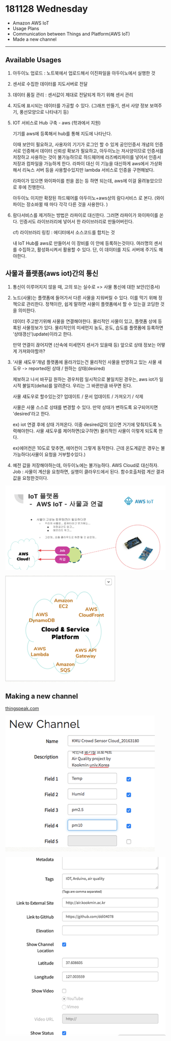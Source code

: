181128 Wednesday 
===================

- Amazon AWS IoT
- Usage Plans
- Communication between Things and Platform(AWS IoT)
- Made a new channel 
----------



 



Available Usages
-------------------


1. 아두이노 업로드 : 노트북에서 업로드해서 이진파일을 아두이노에서 실행한 것

2. 센서로 수집한 데이터를 지도서버로 전달

3. 데이터 품질 관리 : 센서값이 제대로 전달되게 하기 위해 센서 관리

4. 지도에 표시되는 데이터를 가공할 수 있다. (그래프 만들기, 센서 사양 정보 보여주기, 풍선모양으로 나타내기 등)

5. IOT 서비스로 Hub 구축 - aws (학과에서 지원)

    기기를 aws에 등록해서 hub를 통해 지도에 나타난다.

    이때 보안이 필요하고, 사용자의 기기가 로그인 할 수 있게 공인인증서 개념의 인증서로 인증해서 데이터 신뢰성 확보가 필요하고, 아두이노는 저사양이므로 인증서를 저장하고 사용하는 것이 불가능하므로 하드웨어에 라즈베리파이를 넣어서 인증서 저장과 컴파일을 가능하게 한다. 라파이 대신 이 기능을 대신하게 aws에서 가상화해서 리눅스 서버 등을 사용할수있지만 lambda 서비스로 인증을 구현해놨다.

    라파이가 있으면 와이파이를 핀을 꼽는 등 하면 되는데, aws에 이걸 올려놓았으므로 후에 진행한다. 

    아두이노 이지만 확장된 하드웨어를 아두이노+aws상의 람다서비스 로 본다.
    (와이파이는 장소바뀔 때 마다 각각 다른 것을 사용한다. )

6. 람다서비스를 제거하는 방법은 라파이로 대신한다. 그러면 라파이가 와이파이를 쏜다. 
    인증서도 라이브러리에 넣어서 한 라이브러리로 만들어버린다. 
    
    cf) 라이브러리 링킹 : 에디터에서 소스코드를 합치는 것

    내 IoT Hub를 aws로 만들어서 이 장비를 이 안에 등록하는것이다. 
    여러명의 센서를 수집하고, 활성화시켜서 활용할 수 있다. 단, 이 데이터를 지도 서버에 주기도 해야한다. 



사물과 플랫폼(aws iot)간의 통신
-------------------
1. 통신이 이루어지지 않을 때, 고의 또는 실수로 => 사물 통신에 대한 보안(인증서) 
2. 노드(사물)는 플랫폼에 들어가서 다른 사물을 지워버릴 수 있다. 이를 막기 위해 정책으로 관리한다. 정책이란, 쉽게 말하면 사물이 플랫폼에서 할 수 있는걸 코딩한 것을 의미한다. 

    데이터 주고받기위해 사물을 연결해야한다. 물리적인 사물이 있고, 플랫폼 상에 등록된 사물정보가 있다. 물리적인의 미세먼지 농도, 온도, 습도를 플랫폼에 등록하면 ‘상태갱신’(update)이라고 한다. 

    만약 연결이 끊어지면 (산속에 미세먼지 센서가 있을때 등) 앞으로 상태 정보는 어떻게 가져와야할까? 

3. ‘사물 섀도우’개념
    플랫폼에 올라가있는건 물리적인 사물을 반영하고 있는 사물 섀도우 -> reported된 상태 / 원하는 상태(desired)

    제보하고 나서 바꾸길 원하는 경우처럼 일시적으로 불일치된 경우는, aws iot가 일시적 불일치(delta)를 알려준다. 우리는 그 바뀐만큼 바꾸면 된다. 

    사물 섀도우로 할수있는것? 업데이트 / 문서 업데이트 / 가져오기 / 삭제

    사물은 사물 스스로 상태를 변경할 수 있다. 만약 상태가 변하도록 요구되어지면 'desired'라고 한다. 

    ex) iot 연결 후에 상태 가져온다. 이중 desired값이 있으면 거기에 맞춰지도록 노력해야한다. 
        사물 섀도우를 제어하면(요구하면) 물리적인 사물이 이렇게 되도록 한다. 

    ex)에어컨은 10도로 맞추면, 에어컨이 그렇게 동작한다. 근데 온도계같은 경우는 불가능하다(사물이 요청을 거부할수있다.)

4. 예전 값을 저장해야하는데, 아두이노에는 불가능하다. AWS Cloud로 대신하자. 
    Job : 사물이 계산을 요청하면, 실행이 클라우드에서 된다. 함수호출처럼 계산 결과값을 요청한것이다. 
 

![image13](image13.png)

![image14](image14.png)
 


Making a new channel
-------------------

[thingspeak.com](thingspeak.com)



![image15](image15.png)

![image16](image16.png)
